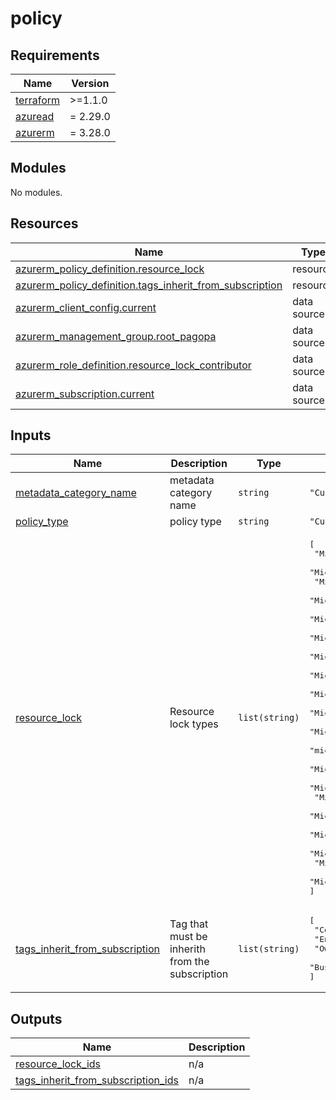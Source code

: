 # policy

<!-- BEGINNING OF PRE-COMMIT-TERRAFORM DOCS HOOK -->
## Requirements

| Name | Version |
|------|---------|
| <a name="requirement_terraform"></a> [terraform](#requirement\_terraform) | >=1.1.0 |
| <a name="requirement_azuread"></a> [azuread](#requirement\_azuread) | = 2.29.0 |
| <a name="requirement_azurerm"></a> [azurerm](#requirement\_azurerm) | = 3.28.0 |

## Modules

No modules.

## Resources

| Name | Type |
|------|------|
| [azurerm_policy_definition.resource_lock](https://registry.terraform.io/providers/hashicorp/azurerm/3.28.0/docs/resources/policy_definition) | resource |
| [azurerm_policy_definition.tags_inherit_from_subscription](https://registry.terraform.io/providers/hashicorp/azurerm/3.28.0/docs/resources/policy_definition) | resource |
| [azurerm_client_config.current](https://registry.terraform.io/providers/hashicorp/azurerm/3.28.0/docs/data-sources/client_config) | data source |
| [azurerm_management_group.root_pagopa](https://registry.terraform.io/providers/hashicorp/azurerm/3.28.0/docs/data-sources/management_group) | data source |
| [azurerm_role_definition.resource_lock_contributor](https://registry.terraform.io/providers/hashicorp/azurerm/3.28.0/docs/data-sources/role_definition) | data source |
| [azurerm_subscription.current](https://registry.terraform.io/providers/hashicorp/azurerm/3.28.0/docs/data-sources/subscription) | data source |

## Inputs

| Name | Description | Type | Default | Required |
|------|-------------|------|---------|:--------:|
| <a name="input_metadata_category_name"></a> [metadata\_category\_name](#input\_metadata\_category\_name) | metadata category name | `string` | `"Custom PagoPA"` | no |
| <a name="input_policy_type"></a> [policy\_type](#input\_policy\_type) | policy type | `string` | `"Custom"` | no |
| <a name="input_resource_lock"></a> [resource\_lock](#input\_resource\_lock) | Resource lock types | `list(string)` | <pre>[<br>  "Microsoft.DocumentDB/databaseAccounts",<br>  "Microsoft.Storage/storageAccounts",<br>  "Microsoft.Cache/Redis",<br>  "Microsoft.Network/publicIPAddresses",<br>  "Microsoft.DBforPostgreSQL/servers",<br>  "Microsoft.DBforPostgreSQL/flexibleServers",<br>  "Microsoft.DataProtection/backupVaults",<br>  "Microsoft.Network/applicationGateways",<br>  "Microsoft.Network/natGateways",<br>  "Microsoft.Network/virtualNetworkGateways",<br>  "Microsoft.OperationalInsights/workspaces",<br>  "microsoft.insights/components",<br>  "Microsoft.ContainerService/ManagedClusters",<br>  "Microsoft.Cdn/profiles/endpoints",<br>  "Microsoft.KeyVault/vaults",<br>  "Microsoft.EventHub/Namespaces",<br>  "Microsoft.EventHub/namespaces/eventhubs",<br>  "Microsoft.DataFactory/factories",<br>  "Microsoft.Kusto/Clusters",<br>  "Microsoft.ManagedIdentity/userAssignedIdentities"<br>]</pre> | no |
| <a name="input_tags_inherit_from_subscription"></a> [tags\_inherit\_from\_subscription](#input\_tags\_inherit\_from\_subscription) | Tag that must be inherith from the subscription | `list(string)` | <pre>[<br>  "CostCenter",<br>  "Environment",<br>  "Owner",<br>  "BusinessUnit"<br>]</pre> | no |

## Outputs

| Name | Description |
|------|-------------|
| <a name="output_resource_lock_ids"></a> [resource\_lock\_ids](#output\_resource\_lock\_ids) | n/a |
| <a name="output_tags_inherit_from_subscription_ids"></a> [tags\_inherit\_from\_subscription\_ids](#output\_tags\_inherit\_from\_subscription\_ids) | n/a |
<!-- END OF PRE-COMMIT-TERRAFORM DOCS HOOK -->
